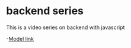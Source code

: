 # backend series

This is a video series on backend with javascript

-[Model link](https://app.eraser.io/workspace/YtPqZ1VogxGy1jzIDkzj )